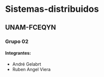 # Sistemas-distribuidos
## UNAM-FCEQYN
### Grupo 02

#### **Integrantes:**
- André Gelabrt
- Ruben Angel Viera
